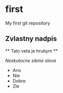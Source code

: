 # first
My first git repository 

## Zvlastny nadpis ##

** Tato veta je hrubym **

*Neskutocne sikme slova*

* Ano
* Nie
* Dobre
* Zle

